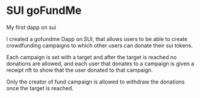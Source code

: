 # SUI goFundMe

My first dapp on sui


I created a gofundme Dapp on SUI, that allows users to be able to create crowdfunding campaigns to which other users can donate their sui tokens. 

Each campaign is set with a target and after the target is reached no donations are allowed, and each user that donates to a campaign is given a receipt nft to show that the user donated to that campaign.

Only the creator of fund campaign is allowed to withdraw the donations once the target is reached.